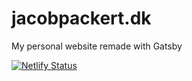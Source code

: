 # jacobpackert.dk

My personal website remade with Gatsby

[![Netlify Status](https://api.netlify.com/api/v1/badges/5379cffe-edac-4664-8a10-4aee3bd6b644/deploy-status)](https://app.netlify.com/sites/frosty-keller-7914db/deploys)